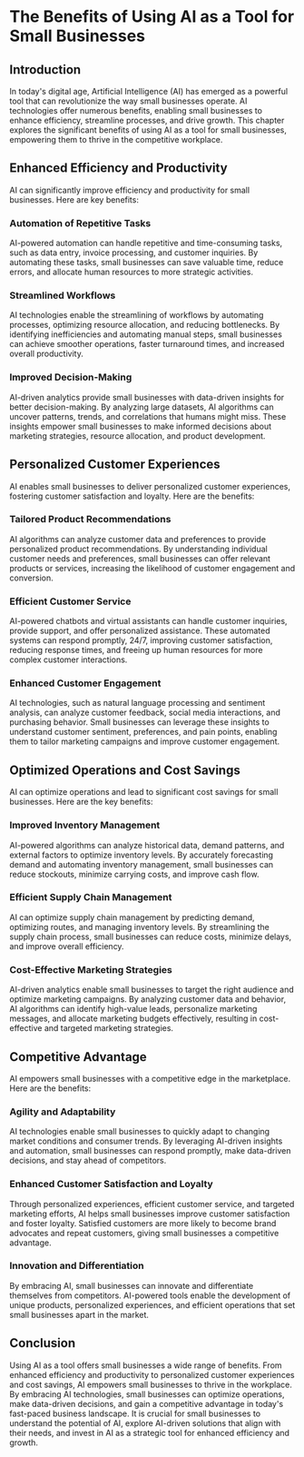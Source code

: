 # The Benefits of Using AI as a Tool for Small Businesses

## Introduction

In today's digital age, Artificial Intelligence (AI) has emerged as a powerful tool that can revolutionize the way small businesses operate. AI technologies offer numerous benefits, enabling small businesses to enhance efficiency, streamline processes, and drive growth. This chapter explores the significant benefits of using AI as a tool for small businesses, empowering them to thrive in the competitive workplace.

## Enhanced Efficiency and Productivity

AI can significantly improve efficiency and productivity for small businesses. Here are key benefits:

### Automation of Repetitive Tasks

AI-powered automation can handle repetitive and time-consuming tasks, such as data entry, invoice processing, and customer inquiries. By automating these tasks, small businesses can save valuable time, reduce errors, and allocate human resources to more strategic activities.

### Streamlined Workflows

AI technologies enable the streamlining of workflows by automating processes, optimizing resource allocation, and reducing bottlenecks. By identifying inefficiencies and automating manual steps, small businesses can achieve smoother operations, faster turnaround times, and increased overall productivity.

### Improved Decision-Making

AI-driven analytics provide small businesses with data-driven insights for better decision-making. By analyzing large datasets, AI algorithms can uncover patterns, trends, and correlations that humans might miss. These insights empower small businesses to make informed decisions about marketing strategies, resource allocation, and product development.

## Personalized Customer Experiences

AI enables small businesses to deliver personalized customer experiences, fostering customer satisfaction and loyalty. Here are the benefits:

### Tailored Product Recommendations

AI algorithms can analyze customer data and preferences to provide personalized product recommendations. By understanding individual customer needs and preferences, small businesses can offer relevant products or services, increasing the likelihood of customer engagement and conversion.

### Efficient Customer Service

AI-powered chatbots and virtual assistants can handle customer inquiries, provide support, and offer personalized assistance. These automated systems can respond promptly, 24/7, improving customer satisfaction, reducing response times, and freeing up human resources for more complex customer interactions.

### Enhanced Customer Engagement

AI technologies, such as natural language processing and sentiment analysis, can analyze customer feedback, social media interactions, and purchasing behavior. Small businesses can leverage these insights to understand customer sentiment, preferences, and pain points, enabling them to tailor marketing campaigns and improve customer engagement.

## Optimized Operations and Cost Savings

AI can optimize operations and lead to significant cost savings for small businesses. Here are the key benefits:

### Improved Inventory Management

AI-powered algorithms can analyze historical data, demand patterns, and external factors to optimize inventory levels. By accurately forecasting demand and automating inventory management, small businesses can reduce stockouts, minimize carrying costs, and improve cash flow.

### Efficient Supply Chain Management

AI can optimize supply chain management by predicting demand, optimizing routes, and managing inventory levels. By streamlining the supply chain process, small businesses can reduce costs, minimize delays, and improve overall efficiency.

### Cost-Effective Marketing Strategies

AI-driven analytics enable small businesses to target the right audience and optimize marketing campaigns. By analyzing customer data and behavior, AI algorithms can identify high-value leads, personalize marketing messages, and allocate marketing budgets effectively, resulting in cost-effective and targeted marketing strategies.

## Competitive Advantage

AI empowers small businesses with a competitive edge in the marketplace. Here are the benefits:

### Agility and Adaptability

AI technologies enable small businesses to quickly adapt to changing market conditions and consumer trends. By leveraging AI-driven insights and automation, small businesses can respond promptly, make data-driven decisions, and stay ahead of competitors.

### Enhanced Customer Satisfaction and Loyalty

Through personalized experiences, efficient customer service, and targeted marketing efforts, AI helps small businesses improve customer satisfaction and foster loyalty. Satisfied customers are more likely to become brand advocates and repeat customers, giving small businesses a competitive advantage.

### Innovation and Differentiation

By embracing AI, small businesses can innovate and differentiate themselves from competitors. AI-powered tools enable the development of unique products, personalized experiences, and efficient operations that set small businesses apart in the market.

## Conclusion

Using AI as a tool offers small businesses a wide range of benefits. From enhanced efficiency and productivity to personalized customer experiences and cost savings, AI empowers small businesses to thrive in the workplace. By embracing AI technologies, small businesses can optimize operations, make data-driven decisions, and gain a competitive advantage in today's fast-paced business landscape. It is crucial for small businesses to understand the potential of AI, explore AI-driven solutions that align with their needs, and invest in AI as a strategic tool for enhanced efficiency and growth.

